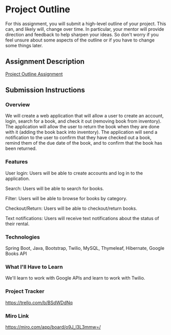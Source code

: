 # Project Outline
For this assignment, you will submit a high-level outline of your project. This can, and likely will, change over time. In particular, your mentor will provide direction and feedback to help sharpen your ideas. So don't worry if you feel unsure about some aspects of the outline or if you have to change some things later.

## Assignment Description
[Project Outline Assignment](https://education.launchcode.org/liftoff/modules/assignments/project-outline)

## Submission Instructions

### Overview
We will create a web application that will allow a user to create an account, login, search for a book, and check it out (removing book from inventory). The application will allow the user to return the book when they are done with it (adding the book back into inventory). The application will send a notification to the user to confirm that they have checked out a book, remind them of the due date of the book, and to confirm that the book has been returned. 

### Features
User login: Users will be able to create accounts and log in to the application.

Search: Users will be able to search for books.

Filter: Users will be able to browse for books by category.

Checkout/Return: Users will be able to checkout/return books.

Text notifications: Users will receive text notifications about the status of their rental.

### Technologies
Spring Boot, Java, Bootstrap, Twilio, MySQL, Thymeleaf, Hibernate, Google Books API

### What I'll Have to Learn
We'll learn to work with Google APIs and learn to work with Twilio.

### Project Tracker
https://trello.com/b/BSdWDdNq

### Miro Link
https://miro.com/app/board/o9J_l3L3mmw=/
